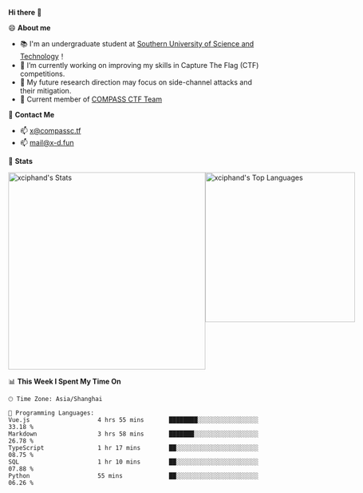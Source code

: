 **Hi there** 👋


😄 **About me**

- 📚 I'm an undergraduate student at [Southern University of Science and Technology](https://www.sustech.edu.cn)！
- 🌱 I’m currently working on improving my skills in Capture The Flag (CTF) competitions.
- 🔭 My future research direction may focus on side-channel attacks and their mitigation.
- 🚩 Current member of [COMPASS CTF Team](https://blog.compassc.tf/) 

👋 **Contact Me**

- 📫 [x@compassc.tf](mailto:x@compassc.tf)
- 📫 [mail@x-d.fun](mailto:mail@x-d.fun)

🌟 **Stats**

<div style="display: flex; justify-content: space-between;">
  <img src="https://github-readme-stats-ten-dusky-26.vercel.app/api?username=xciphand&theme=vue-dark&show_icons=true&hide_border=true&count_private=true" alt="xciphand's Stats" width="395" />
  <img src="https://github-readme-stats-ten-dusky-26.vercel.app/api/top-langs/?username=xciphand&theme=vue-dark&show_icons=true&hide_border=true&layout=compact" alt="xciphand's Top Languages" width="300" />
</div>


<!--START_SECTION:waka-->
📊 **This Week I Spent My Time On** 

```text
🕑︎ Time Zone: Asia/Shanghai

💬 Programming Languages: 
Vue.js                   4 hrs 55 mins       ████████░░░░░░░░░░░░░░░░░   33.18 % 
Markdown                 3 hrs 58 mins       ███████░░░░░░░░░░░░░░░░░░   26.78 % 
TypeScript               1 hr 17 mins        ██░░░░░░░░░░░░░░░░░░░░░░░   08.75 % 
SQL                      1 hr 10 mins        ██░░░░░░░░░░░░░░░░░░░░░░░   07.88 % 
Python                   55 mins             ██░░░░░░░░░░░░░░░░░░░░░░░   06.26 % 
```


<!--END_SECTION:waka-->
